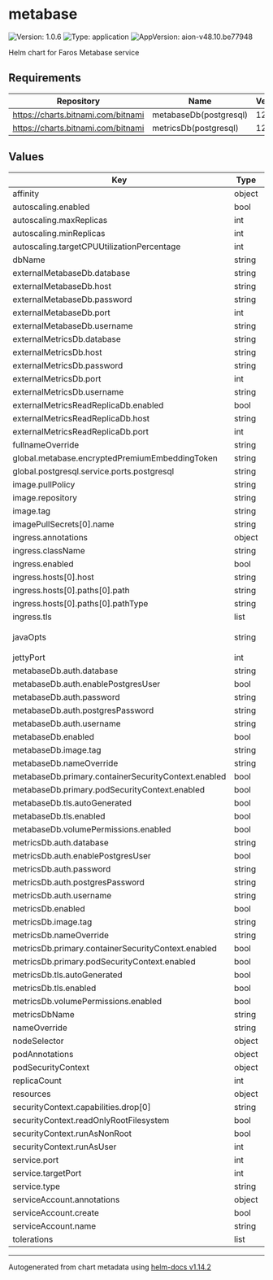 # metabase

![Version: 1.0.6](https://img.shields.io/badge/Version-1.0.6-informational?style=flat-square) ![Type: application](https://img.shields.io/badge/Type-application-informational?style=flat-square) ![AppVersion: aion-v48.10.be77948](https://img.shields.io/badge/AppVersion-aion--v48.10.be77948-informational?style=flat-square)

Helm chart for Faros Metabase service

## Requirements

| Repository | Name | Version |
|------------|------|---------|
| https://charts.bitnami.com/bitnami | metabaseDb(postgresql) | 12.2.2 |
| https://charts.bitnami.com/bitnami | metricsDb(postgresql) | 12.2.2 |

## Values

| Key | Type | Default | Description |
|-----|------|---------|-------------|
| affinity | object | `{}` |  |
| autoscaling.enabled | bool | `false` |  |
| autoscaling.maxReplicas | int | `3` |  |
| autoscaling.minReplicas | int | `1` |  |
| autoscaling.targetCPUUtilizationPercentage | int | `80` |  |
| dbName | string | `"metabase-db"` |  |
| externalMetabaseDb.database | string | `nil` |  |
| externalMetabaseDb.host | string | `nil` |  |
| externalMetabaseDb.password | string | `nil` |  |
| externalMetabaseDb.port | int | `5432` |  |
| externalMetabaseDb.username | string | `nil` |  |
| externalMetricsDb.database | string | `nil` |  |
| externalMetricsDb.host | string | `nil` |  |
| externalMetricsDb.password | string | `nil` |  |
| externalMetricsDb.port | int | `5432` |  |
| externalMetricsDb.username | string | `nil` |  |
| externalMetricsReadReplicaDb.enabled | bool | `false` |  |
| externalMetricsReadReplicaDb.host | string | `nil` |  |
| externalMetricsReadReplicaDb.port | int | `5432` |  |
| fullnameOverride | string | `""` |  |
| global.metabase.encryptedPremiumEmbeddingToken | string | `"test"` |  |
| global.postgresql.service.ports.postgresql | string | `"5432"` |  |
| image.pullPolicy | string | `"IfNotPresent"` |  |
| image.repository | string | `"farosai/metabase"` |  |
| image.tag | string | `"aion-v48.10.be77948"` |  |
| imagePullSecrets[0].name | string | `"dockerhub"` |  |
| ingress.annotations | object | `{}` |  |
| ingress.className | string | `""` |  |
| ingress.enabled | bool | `false` |  |
| ingress.hosts[0].host | string | `"metabase.local"` |  |
| ingress.hosts[0].paths[0].path | string | `"/"` |  |
| ingress.hosts[0].paths[0].pathType | string | `"ImplementationSpecific"` |  |
| ingress.tls | list | `[]` |  |
| javaOpts | string | `"-XX:MaxRAMPercentage=80.0 -Xlog:gc:stdout:time"` |  |
| jettyPort | int | `3000` |  |
| metabaseDb.auth.database | string | `"metabase"` |  |
| metabaseDb.auth.enablePostgresUser | bool | `true` |  |
| metabaseDb.auth.password | string | `"metabase"` |  |
| metabaseDb.auth.postgresPassword | string | `"admin"` |  |
| metabaseDb.auth.username | string | `"metabase"` |  |
| metabaseDb.enabled | bool | `true` |  |
| metabaseDb.image.tag | string | `"14.7.0"` |  |
| metabaseDb.nameOverride | string | `"metabase-db"` |  |
| metabaseDb.primary.containerSecurityContext.enabled | bool | `false` |  |
| metabaseDb.primary.podSecurityContext.enabled | bool | `false` |  |
| metabaseDb.tls.autoGenerated | bool | `true` |  |
| metabaseDb.tls.enabled | bool | `true` |  |
| metabaseDb.volumePermissions.enabled | bool | `true` |  |
| metricsDb.auth.database | string | `"metrics"` |  |
| metricsDb.auth.enablePostgresUser | bool | `true` |  |
| metricsDb.auth.password | string | `"metrics"` |  |
| metricsDb.auth.postgresPassword | string | `"admin"` |  |
| metricsDb.auth.username | string | `"metrics"` |  |
| metricsDb.enabled | bool | `true` |  |
| metricsDb.image.tag | string | `"14.7.0"` |  |
| metricsDb.nameOverride | string | `"metrics-db"` |  |
| metricsDb.primary.containerSecurityContext.enabled | bool | `false` |  |
| metricsDb.primary.podSecurityContext.enabled | bool | `false` |  |
| metricsDb.tls.autoGenerated | bool | `true` |  |
| metricsDb.tls.enabled | bool | `true` |  |
| metricsDb.volumePermissions.enabled | bool | `true` |  |
| metricsDbName | string | `"metrics-db"` |  |
| nameOverride | string | `""` |  |
| nodeSelector | object | `{}` |  |
| podAnnotations | object | `{}` |  |
| podSecurityContext | object | `{}` |  |
| replicaCount | int | `1` |  |
| resources | object | `{}` |  |
| securityContext.capabilities.drop[0] | string | `"ALL"` |  |
| securityContext.readOnlyRootFilesystem | bool | `false` |  |
| securityContext.runAsNonRoot | bool | `true` |  |
| securityContext.runAsUser | int | `1000` |  |
| service.port | int | `8080` |  |
| service.targetPort | int | `8080` |  |
| service.type | string | `"ClusterIP"` |  |
| serviceAccount.annotations | object | `{}` |  |
| serviceAccount.create | bool | `true` |  |
| serviceAccount.name | string | `""` |  |
| tolerations | list | `[]` |  |

----------------------------------------------
Autogenerated from chart metadata using [helm-docs v1.14.2](https://github.com/norwoodj/helm-docs/releases/v1.14.2)
